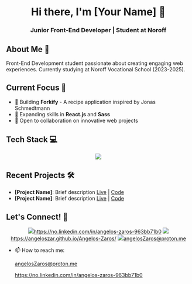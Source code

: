 <div align="center">
  <h1>Hi there, I'm [Your Name] 👋</h1>
  <h3>Junior Front-End Developer | Student at Noroff</h3>
</div>

## About Me 🚀
Front-End Development student passionate about creating engaging web experiences. Currently studying at Noroff Vocational School (2023-2025).

## Current Focus 🎯
- 🔭 Building **Forkify** - A recipe application inspired by Jonas Schmedtmann
- 🌱 Expanding skills in **React.js** and **Sass**
- 👯 Open to collaboration on innovative web projects

## Tech Stack 💻
<p align="center">
  <a href="https://skillicons.dev">
    <img src="https://skillicons.dev/icons?i=figma,html,css,tailwind,sass,git,js,react,jest,cypress," />
  </a>
</p>

## Recent Projects 🛠️
- **[Project Name]**: Brief description [Live](link) | [Code](link)
- **[Project Name]**: Brief description [Live](link) | [Code](link)

## Let's Connect! 🤝
<p align="center">
  <a href="your-linkedin-url"><img src="https://img.shields.io/badge/LinkedIn-0077B5?style=for-the-badge&logo=linkedin&logoColor=white">https://no.linkedin.com/in/angelos-zaros-963bb71b0</a>
  <a href="your-portfolio-url"><img src="https://img.shields.io/badge/Portfolio-FF5722?style=for-the-badge&logo=google-chrome&logoColor=white">https://angeloszar.github.io/Angelos-Zaros/</a>
  <a href="mailto:your-email@example.com"><img src="https://img.shields.io/badge/Email-D14836?style=for-the-badge&logo=gmail&logoColor=white">angelosZaros@proton.me</a>
</p>

- 📫 How to reach me:

  angelosZaros@proton.me
  
  https://no.linkedin.com/in/angelos-zaros-963bb71b0

